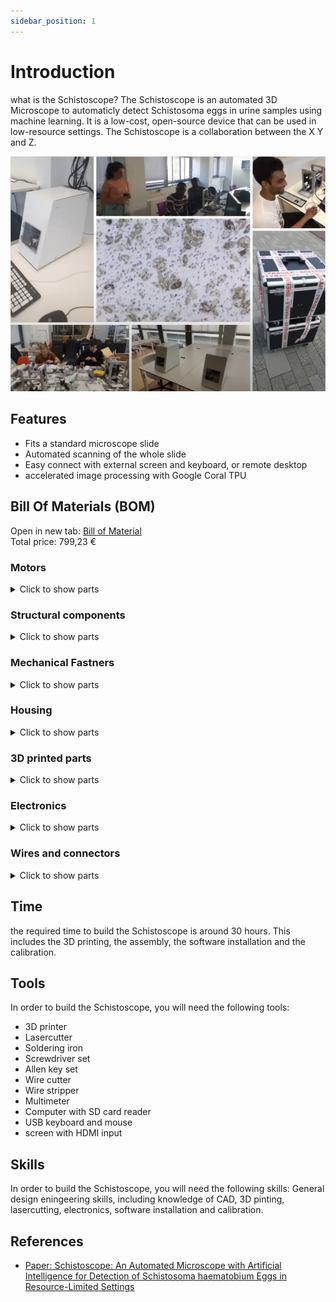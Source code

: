 ```yaml
---
sidebar_position: 1
---
```


# Introduction

what is the Schistoscope?
The Schistoscope is an automated 3D Microscope to automaticly detect Schistosoma eggs in urine samples using machine learning. It is a low-cost, open-source device that can be used in low-resource settings. The Schistoscope is a collaboration between the X Y and Z. 

![Schistoscope](/img/overview.png)
## Features
- Fits a standard microscope slide
- Automated scanning of the whole slide
- Easy connect with external screen and keyboard, or remote desktop
- accelerated image processing with Google Coral TPU


## Bill Of Materials (BOM)
Open in new tab: [Bill of Material](https://github.com/regerohan/Schistoscope/blob/master/BOM/BOM.MD)  
Total price: 799,23 €

### Motors
<details>
  <summary>Click to show parts</summary>
  <div>
| Item # | Name | Specs. | Qty. | Price per piece (€) | Shipping (€) | Total   per Schistoscope (€) | Link |  |  |
|---|---|---|---|---|---|---|---|---|---|
| 1 | Stepper motor | NEMA 11, 1 mm pitch, 50 mm | 2 |  €                     24,59  |  €         24,20  |  €                                   73,38  | https://nl.aliexpress.com/item/1005005533260185.html?spm=a2g0o.productlist.main.21.d7193af5nTc0bL&algo_pvid=0311f4ec-5321-4d68-99e3-2e47c6b58b74&algo_exp_id=0311f4ec-5321-4d68-99e3-2e47c6b58b74-10&pdp_npi=4%40dis%21EUR%2136.33%2135.24%21%21%2138.24%21%21%40211b88ef16938677846513431e329a%2112000033439717476%21sea%21NL%210%21A&curPageLogUid=17Ds95Ps0tr9 |  |  |
| 2 | Stepper motor | NEMA 11, 1 mm pitch, 100 mm | 1 |  €                     25,10  |  €           5,61  |  €                                   30,71  | https://nl.aliexpress.com/item/1005005533260185.html?spm=a2g0o.productlist.main.21.d7193af5nTc0bL&algo_pvid=0311f4ec-5321-4d68-99e3-2e47c6b58b74&algo_exp_id=0311f4ec-5321-4d68-99e3-2e47c6b58b74-10&pdp_npi=4%40dis%21EUR%2136.33%2135.24%21%21%2138.24%21%21%40211b88ef16938677846513431e329a%2112000033439717476%21sea%21NL%210%21A&curPageLogUid=17Ds95Ps0tr9 |  |  |
| 3 | Stepper motor driver | DRV8825 + heatsink | 3 |  €                       1,05  |  €           1,55  |  €                                     4,70  | https://nl.aliexpress.com/item/1005001621676770.html?spm=a2g0o.productlist.main.45.7d113e71c5rpfz&algo_pvid=0ba04a30-e339-455d-b8e5-7db9d5e80bba&algo_exp_id=0ba04a30-e339-455d-b8e5-7db9d5e80bba-22&pdp_npi=4%40dis%21EUR%210.91%210.73%21%21%210.96%21%21%40211b88ee16938682042218596e4ee1%2112000020026811115%21sea%21NL%210%21A&curPageLogUid=FATsjuqZyCN2 |  |  |
    <br/>
  </div>
</details>



### Structural components
<details>
  <summary>Click to show parts</summary>
  <div>
| Item # | Name | Specs. | Qty. | Price per piece (€) | Shipping (€) | Total   per Schistoscope (€) | Link |
|---|---|---|---|---|---|---|---|
| 5 | Aluminum profile | 20x20x350 mm | 2 |  €                       6,11  |  €           1,74  |  €                                   13,96  | https://nl.aliexpress.com/item/1005002537611699.html?spm=a2g0o.productlist.main.3.4a031ab0olaA8Y&algo_pvid=1cb8bec3-2328-4782-988c-cffaef372e91&algo_exp_id=1cb8bec3-2328-4782-988c-cffaef372e91-1&pdp_npi=4%40dis%21EUR%217.49%215.98%21%21%217.88%21%21%40211b88f016938699631611766e6877%2112000021048744254%21sea%21NL%210%21A&curPageLogUid=FJZzS7E2CY5k |
| 6 | Aluminum profile | 40x20x300 mm | 1 |  €                     11,87  |  €                -    |  €                                   11,87  | https://nl.aliexpress.com/item/1005002453496457.html?spm=a2g0o.productlist.main.51.1df46917MQxx1B&algo_pvid=2cc73904-420a-4249-9133-c5c1c338129d&algo_exp_id=2cc73904-420a-4249-9133-c5c1c338129d-25&pdp_npi=4%40dis%21EUR%2119.64%2119.64%21%21%2120.67%21%21%4021038eda16938702597077618e5c7a%2112000020710616520%21sea%21NL%210%21A&curPageLogUid=VMwzInqvGpVO |
| 7 | Aluminum profile | 20x20x300 mm | 3 |  €                       7,28  |  €           1,74  |  €                                   23,58  | https://nl.aliexpress.com/item/1005002537611699.html?spm=a2g0o.productlist.main.3.4a031ab0olaA8Y&algo_pvid=1cb8bec3-2328-4782-988c-cffaef372e91&algo_exp_id=1cb8bec3-2328-4782-988c-cffaef372e91-1&pdp_npi=4%40dis%21EUR%217.49%215.98%21%21%217.88%21%21%40211b88f016938699631611766e6877%2112000021048744254%21sea%21NL%210%21A&curPageLogUid=FJZzS7E2CY5k |
| 8 | Aluminum profile | 20x20x215 mm | 2 |  €                       8,46  |  €           1,74  |  €                                   18,66  | https://nl.aliexpress.com/item/1005002537611699.html?spm=a2g0o.productlist.main.3.4a031ab0olaA8Y&algo_pvid=1cb8bec3-2328-4782-988c-cffaef372e91&algo_exp_id=1cb8bec3-2328-4782-988c-cffaef372e91-1&pdp_npi=4%40dis%21EUR%217.49%215.98%21%21%217.88%21%21%40211b88f016938699631611766e6877%2112000021048744254%21sea%21NL%210%21A&curPageLogUid=FJZzS7E2CY5k |
| 9 | Aluminum profile | 20x20x200 mm | 2 |  €                       7,63  |  €           1,74  |  €                                   17,00  | https://nl.aliexpress.com/item/1005002537611699.html?spm=a2g0o.productlist.main.3.4a031ab0olaA8Y&algo_pvid=1cb8bec3-2328-4782-988c-cffaef372e91&algo_exp_id=1cb8bec3-2328-4782-988c-cffaef372e91-1&pdp_npi=4%40dis%21EUR%217.49%215.98%21%21%217.88%21%21%40211b88f016938699631611766e6877%2112000021048744254%21sea%21NL%210%21A&curPageLogUid=FJZzS7E2CY5k |
| 10 | Aluminum profile | 20x20x175 mm | 2 |  €                       7,63  |  €           1,74  |  €                                   17,00  | https://nl.aliexpress.com/item/1005002537611699.html?spm=a2g0o.productlist.main.3.4a031ab0olaA8Y&algo_pvid=1cb8bec3-2328-4782-988c-cffaef372e91&algo_exp_id=1cb8bec3-2328-4782-988c-cffaef372e91-1&pdp_npi=4%40dis%21EUR%217.49%215.98%21%21%217.88%21%21%40211b88f016938699631611766e6877%2112000021048744254%21sea%21NL%210%21A&curPageLogUid=FJZzS7E2CY5k |
| 11 | Corner brackets |   | 16 |  €                       6,46  |  €                -    |  €                                     6,46  | https://nl.aliexpress.com/item/4000063076132.html?spm=a2g0o.productlist.main.25.7da814435etbcl&algo_pvid=19aa6fcc-ced3-47ff-abb9-b12fac77b6bf&algo_exp_id=19aa6fcc-ced3-47ff-abb9-b12fac77b6bf-12&pdp_npi=4%40dis%21EUR%2112.20%216.46%21%21%2112.80%21%21%40211b615316947241743964861eaa47%2110000000161993707%21sea%21NL%210%21AS&curPageLogUid=rLXXE8yB8w6T |
| 12 | Rubber feet | M4 | 4 |  €                       3,68  |  €           4,96  |  €                                     8,64  | https://nl.aliexpress.com/item/1005003681572582.html?spm=a2g0o.productlist.main.25.5ca63b58zzCfgb&algo_pvid=e28b779e-7411-432f-84bb-55b8b368539a&algo_exp_id=e28b779e-7411-432f-84bb-55b8b368539a-12&pdp_npi=4%40dis%21EUR%214.71%214.61%21%21%214.94%21%21%40211b615316947243129446972eaa47%2112000026782305036%21sea%21NL%210%21AS&curPageLogUid=B0LszgvKN7rm |
| 13 | Spring | M5*15 mm | 4 |  €                       0,43  |  €           1,37  |  €                                     3,07  | https://nl.aliexpress.com/item/1005005974742507.html?spm=a2g0o.productlist.main.45.7bac5dd5iFG5OJ&algo_pvid=2046b9d0-bc3c-4736-8237-c5244236c177&algo_exp_id=2046b9d0-bc3c-4736-8237-c5244236c177-22&pdp_npi=4%40dis%21EUR%212.12%211.7%21%21%2116.27%21%21%40211b617a16939507018131128e6a33%2112000035130817674%21sea%21NL%210%21A&curPageLogUid=S3SDvNti9Aof |
| 14 | Hinge |  | 2 |  €                       0,23  |  €                -    |  €                                     0,46  | https://nl.aliexpress.com/item/32953581270.html?spm=a2g0o.productlist.main.5.6b3668aaplRnSN&algo_pvid=2c0c1b08-6c85-4129-bd1b-7743bc25a72d&algo_exp_id=2c0c1b08-6c85-4129-bd1b-7743bc25a72d-2&pdp_npi=4%40dis%21EUR%212.94%210.46%21%21%213.10%21%21%40211b617a16939508408492869e6a33%2166382201404%21sea%21NL%210%21A&curPageLogUid=eFfJ6r2JXGj9 |
| 15 | Lock plate |  | 1 |  €                       0,46  |  €                -    |  €                                     0,46  | https://nl.aliexpress.com/item/32933924674.html?spm=a2g0o.productlist.main.3.412c3931eQBrTb&algo_pvid=9e3379fe-aa2c-4b70-85b0-87a244084bad&algo_exp_id=9e3379fe-aa2c-4b70-85b0-87a244084bad-1&pdp_npi=4%40dis%21EUR%210.70%210.46%21%21%210.74%21%21%40211b617a16939509787254501e6a33%2166224476012%21sea%21NL%210%21A&curPageLogUid=FMX9X8mry7T9 |
    <br/>
  </div>
</details>

### Mechanical Fastners
<details>
  <summary>Click to show parts</summary>
  <div>
| Item # | Name | Specs. | Qty. | Price per piece (€) | Shipping (€) | Total   per Schistoscope (€) | Link |  |  |
|---|---|---|---|---|---|---|---|---|---|
| 16 | Bolt | M2*6 mm | 8 |  €                       1,84  |  €                -    |  €                                     1,84  |   |   |   | https://nl.aliexpress.com/item/1005004833515587.html?spm=a2g0o.productlist.main.7.107a4abed7Lp4O&algo_pvid=4e5c6b8d-3b2b-4882-8919-a36d85c2f3a4&algo_exp_id=4e5c6b8d-3b2b-4882-8919-a36d85c2f3a4-3&pdp_npi=4%40dis%21EUR%2113.46%211.84%21%21%2114.12%21%21%40211b88f116947270870846250efcfc%2112000030659841609%21sea%21NL%210%21AS&curPageLogUid=aU9x01JDrid9 |  |  |
| 17 | Bolt | M2*8 mm | 12 |  |  |  |   |   |   |  |  |  |
| 18 | Bolt  | M2*10 mm | 8 |  |  |  |   |   |   |  |  |  |
| 19 | Bolt | M2*16 mm | 2 |  |  |  |   |   |   |  |  |  |
| 20 | Bolt | M3*6 mm | 2 |  €                       5,75  |  €                -    |  €                                     5,75  |  |  |  | https://nl.aliexpress.com/item/1005004833515587.html?spm=a2g0o.productlist.main.7.107a4abed7Lp4O&algo_pvid=4e5c6b8d-3b2b-4882-8919-a36d85c2f3a4&algo_exp_id=4e5c6b8d-3b2b-4882-8919-a36d85c2f3a4-3&pdp_npi=4%40dis%21EUR%2113.46%211.84%21%21%2114.12%21%21%40211b88f116947270870846250efcfc%2112000030659841609%21sea%21NL%210%21AS&curPageLogUid=aU9x01JDrid9 |  |  |
| 21 | Bolt | M3*8 mm | 19 |  |  |  |  |  |  |  |  |  |
| 22 | Bolt | M3*12 mm | 10 |  |  |  |  |  |  |  |  |  |
| 23 | Bolt | M3*16 mm \| countersunk | 12 |  |  |  |  |  |  |  |  |  |
| 24 | Bolt | M3*20 mm | 4 |  |  |  |  |  |  |  |  |  |
| 25 | Bolt | M4*8 mm | 98 |  €                       6,29  |  €                -    |  €                                     6,29  |  |  |  | https://nl.aliexpress.com/item/32879751148.html?spm=a2g0o.productlist.main.83.b89572a1z7If2W&algo_pvid=83133542-d8ce-405e-b2ad-da25d44a70e7&algo_exp_id=83133542-d8ce-405e-b2ad-da25d44a70e7-41&pdp_npi=4%40dis%21EUR%216.93%216.86%21%21%217.27%21%21%4021038eda16947280350625746e14c3%2165522335530%21sea%21NL%210%21AS&curPageLogUid=AfVsvWcOz8tB |  |  |
| 26 | Bolt | M4*12 mm | 4 |  €                       6,48  |  €                -    |  €                                     6,48  |  |  |  | https://nl.aliexpress.com/item/1005004129378778.html?spm=a2g0o.productlist.main.67.565d590atXPBRa&algo_pvid=966ad033-4291-4696-85c4-f2033d81a041&algo_exp_id=966ad033-4291-4696-85c4-f2033d81a041-33&pdp_npi=4%40dis%21EUR%2112.58%213.99%21%21%2113.19%21%21%4021038eda16947278400843976e14c3%2112000028131816313%21sea%21NL%210%21AS&curPageLogUid=WjhHm1uIKRo7 |  |  |
| 27 | Bolt  | M4*24 mm | 2 |  |  |  |  |  |  |  |  |  |
| 28 | Bolt | M4*60 mm | 3 |  €                       8,81  |  €                -    |  €                                     8,81  |  |  |  | https://nl.aliexpress.com/item/1005006034026066.html?spm=a2g0o.productlist.main.21.50886603JV22ri&algo_pvid=5ac0b68b-b2eb-4c67-9b40-9e0facd0099b&algo_exp_id=5ac0b68b-b2eb-4c67-9b40-9e0facd0099b-10&pdp_npi=4%40dis%21EUR%218.59%218.59%21%21%2165.51%21%21%4021038eda16947276262111658e14c3%2112000035416757399%21sea%21NL%210%21AS&curPageLogUid=zP4y8BI3SNzx |  |  |
| 29 | Nut | M2 | 18 |  €                       2,33  |  €                -    |  €                                     2,33  |  |  |  | https://nl.aliexpress.com/item/32801603379.html?spm=a2g0o.productlist.main.7.318c5b32FxGWyW&algo_pvid=49a7c5f5-db01-4161-a6e3-d5bc8f2d427f&algo_exp_id=49a7c5f5-db01-4161-a6e3-d5bc8f2d427f-3&pdp_npi=4%40dis%21EUR%212.58%212.33%21%21%212.71%21%21%4021038eda16947273657776461e14c3%2112000015896626648%21sea%21NL%210%21AS&curPageLogUid=b00TKkob6eAL |  |  |
| 30 | Nut | M3  | 11 |  €                       1,16  |  €                -    |  €                                     1,16  |  |  |  | https://nl.aliexpress.com/item/32801603379.html?spm=a2g0o.productlist.main.7.318c5b32FxGWyW&algo_pvid=49a7c5f5-db01-4161-a6e3-d5bc8f2d427f&algo_exp_id=49a7c5f5-db01-4161-a6e3-d5bc8f2d427f-3&pdp_npi=4%40dis%21EUR%212.58%212.33%21%21%212.71%21%21%4021038eda16947273657776461e14c3%2112000015896626648%21sea%21NL%210%21AS&curPageLogUid=b00TKkob6eAL |  |  |
| 31 | Nut | M4 | 13 |  €                       2,33  |  €                -    |  €                                     2,33  |  |  |  | https://nl.aliexpress.com/item/32801603379.html?spm=a2g0o.productlist.main.7.318c5b32FxGWyW&algo_pvid=49a7c5f5-db01-4161-a6e3-d5bc8f2d427f&algo_exp_id=49a7c5f5-db01-4161-a6e3-d5bc8f2d427f-3&pdp_npi=4%40dis%21EUR%212.58%212.33%21%21%212.71%21%21%4021038eda16947273657776461e14c3%2112000015896626648%21sea%21NL%210%21AS&curPageLogUid=b00TKkob6eAL |  |  |
| 32 | Ring | M3 | 9 |  €                       0,47  |  €                -    |  €                                     4,23  |  |  |  | https://nl.aliexpress.com/item/1005003352791998.html?spm=a2g0o.productlist.main.11.720b1476JZjMVn&algo_pvid=a07a7e7d-cea3-4dfc-982f-57bffc4d86cd&algo_exp_id=a07a7e7d-cea3-4dfc-982f-57bffc4d86cd-5&pdp_npi=4%40dis%21EUR%211.89%210.47%21%21%211.98%21%21%4021038eda16947274846798291e14c3%2112000025362131584%21sea%21NL%210%21AS&curPageLogUid=0l3BEowbRJAW |  |  |
| 33 | Sliding nut  | M3 | 2 |  €                       0,48  |  €                -    |  €                                     0,96  |  |  |  | https://nl.aliexpress.com/item/32814359094.html?spm=a2g0o.productlist.main.1.71a75b4bs55PPO&algo_pvid=3670bd18-bf23-4e76-b2d3-dc5f92dc157a&algo_exp_id=3670bd18-bf23-4e76-b2d3-dc5f92dc157a-0&pdp_npi=4%40dis%21EUR%213.18%210.47%21%21%213.34%21%21%4021038eda16947275404078740e14c3%2166498695474%21sea%21NL%210%21AS&curPageLogUid=C1P3e9JiY4ac |  |  |
| 34 | Sliding nut | M4 | 102 |  €                       1,91  |  €                -    |  €                                     1,91  |  |  |  | https://nl.aliexpress.com/item/32814359094.html?spm=a2g0o.productlist.main.1.71a75b4bs55PPO&algo_pvid=3670bd18-bf23-4e76-b2d3-dc5f92dc157a&algo_exp_id=3670bd18-bf23-4e76-b2d3-dc5f92dc157a-0&pdp_npi=4%40dis%21EUR%213.18%210.47%21%21%213.34%21%21%4021038eda16947275404078740e14c3%2166498695474%21sea%21NL%210%21AS&curPageLogUid=C1P3e9JiY4ac |  |  |
| 35 | Spacers | M2*5 mm | 2 |  €                       0,23  |  €                -    |  €                                     0,46  |  |  |  | https://nl.aliexpress.com/item/32862529967.html?spm=a2g0o.productlist.main.1.8cea41a0LRbWb3&algo_pvid=894c3a99-79f5-4bdf-a29a-43573f16a81b&algo_exp_id=894c3a99-79f5-4bdf-a29a-43573f16a81b-0&pdp_npi=4%40dis%21EUR%214.19%210.46%21%21%214.42%21%21%40211b617a16939510482205215e6a33%2110000000197494051%21sea%21NL%210%21A&curPageLogUid=GCXrXbsGFC2N |  |  |
| 36 | Spacers | M2*10 mm | 4 |  |  |  |  |  |  |  |  |  |
| 37 | Spacers | M2*15 mm | 4 |  |  |  |  |  |  |  |  |  |
| 38 | Melt insert | M2 | 12 |  €                       1,12  |  €           1,81  |  €                                     2,93  |  |  |  | https://nl.aliexpress.com/item/1005003452619683.html?spm=a2g0o.order_list.order_list_main.4.53e379d2cTGRcJ&gatewayAdapt=glo2nld |  |  |
| 39 | Melt insert | M3 | 14 |  €                       1,12  |  €           1,81  |  €                                     2,93  |  |  |  | https://nl.aliexpress.com/item/1005003452619683.html?spm=a2g0o.order_list.order_list_main.4.53e379d2cTGRcJ&gatewayAdapt=glo2nld |  |  |
|  |   |  |   |  |   |  |  |  |  |  |  |  |
| Optics |   |   |   |   |   |   |   |   |   |   |  |  |
| 40 | Condenser lenses |  | 2 |  €                     23,17  |  €         10,98  |  €                                   57,32  |  |  |  | https://www.thorlabs.com/thorproduct.cfm?partnumber=ACL2520U-DG15 |  |  |
| 41 | Thorlabs C mount |  | 1 |  €                     31,91  |  €         10,98  |  €                                   42,89  |  |  |  | https://www.thorlabs.com/thorproduct.cfm?partnumber=CML50 |  |  |
| 42 | 50 mm spacer |  | 1 |  €                     21,25  |  €           8,89  |  €                                   30,14  |  |  |  | https://nl.aliexpress.com/item/32817786051.html?spm=a2g0o.order_list.order_list_main.424.3cbe79d2ZJ7jjH&gatewayAdapt=glo2nld |  |  |
| 43 | Objective | 4X | 1 |  €                     12,61  |  €           0,79  |  €                                   13,40  |  |  |  | https://nl.aliexpress.com/item/1005005745368395.html?spm=a2g0o.productlist.main.7.37df7d05hUo2kP&algo_pvid=9ba746bd-af66-4623-a81c-2cea46c86979&algo_exp_id=9ba746bd-af66-4623-a81c-2cea46c86979-3&pdp_npi=4%40dis%21EUR%2119.69%2112.61%21%21%2120.73%21%21%40211b88ee16938683627901977e4ee1%2112000034194058893%21sea%21NL%210%21A&curPageLogUid=8n2etXci26ZF |  |  |

    <br/>
  </div>
</details>

### Housing
<details>
  <summary>Click to show parts</summary>
  <div>
| Item # | Name | Specs. | Qty. | Price per piece (€) | Shipping (€) | Total   per Schistoscope (€) | Link |  |  |
|---|---|---|---|---|---|---|---|---|---|
| 44 | Backplate |  | 1 |  |   |  €                                            -    |  |  |  |  |  |  |
| 45 | Bottomplate |  | 1 |  |   |  €                                            -    |  |  |  |  |  |  |
| 46 | Light tower plate |  | 1 |  |   |  €                                            -    |  |  |  |  |  |  |
| 47 | Top plate |  | 1 |  |   |  €                                            -    |  |  |  |  |  |  |
| 48 | Front and side plate |  | 1 |  |   |  €                                            -    |  |  |  |  |  |  |
| 49 | Electronics plate |  | 1 |  |   |  €                                            -    |  |  |  |  |  |  |
| 50 | Window |  | 1 |  |   |  €                                            -    |  |  |  |  |  |  |
    <br/>
  </div>
</details>

### 3D printed parts
<details>
  <summary>Click to show parts</summary>
  <div>
| Item # | Name | Print time. | Weigth. | Price per kilo (€) | Shipping (€) | Total   per Schistoscope (€) | Link |  |  |
|---|---|---|---|---|---|---|---|---|---|
| 51 | Clamp | 3 h, 06 min | 0,033 |  €                     25,61  |  €                -    |  €                                     0,85  |  |  |  |  |  |  |
| 52 | Clamp mount | 0 h, 56 min | 0,010 |  |  €                -    |  €                                     0,26  |  |  |  |  |  |  |
| 53 | Light tower \| Bottom | 0 h, 55 min | 0,008 |  |  €                -    |  €                                     0,20  |  |  |  |  |  |  |
| 54 | Light tower \| Spacer 1 | 0 h, 57 min | 0,009 |  |  €                -    |  €                                     0,23  |  |  |  |  |  |  |
| 55 | Light tower \| Spacer 2 | 1 h, 17 min | 0,012 |  |  €                -    |  €                                     0,31  |  |  |  |  |  |  |
| 56 | Light tower \| Top | 0 h, 26 min | 0,004 |  |  €                -    |  €                                     0,10  |  |  |  |  |  |  |
| 57 | Sample stage | 2h, 19 min | 0,025 |  |  €                -    |  €                                     0,64  |  |  |  |  |  |  |
| 58 | Sample stage holder | 5h, 57 min | 0,066 |  |  €                -    |  €                                     1,69  |  |  |  |  |  |  |
| 59 | XY-motor mount | 1h, 32 min | 0,017 |  |  €                -    |  €                                     0,44  |  |  |  |  |  |  |
| 60 | Z-motor mount | 2h, 16 min | 0,024 |  |  €                -    |  €                                     0,61  |  |  |  |  |  |  |
| 61 | X-endstop mount \| left | 0h, 20 min | 0,003 |  |  €                -    |  €                                     0,08  |  |  |  |  |  |  |
| 62 | X-endstop mount \| right | 0h, 20 min | 0,003 |  |  €                -    |  €                                     0,08  |  |  |  |  |  |  |
| 63 | Y-endstop mount \| front | 1h, 30 min | 0,014 |  |  €                -    |  €                                     0,36  |  |  |  |  |  |  |
| 64 | Y-endstop mount \| back | 1h, 23 min | 0,013 |  |  €                -    |  €                                     0,33  |  |  |  |  |  |  |
| 65 | Z-endstop mount \| top | 0h, 54 min | 0,008 |  |  €                -    |  €                                     0,20  |  |  |  |  |  |  |
| 66 | Z-endstop mount \| bottom | 0h, 54 min | 0,008 |  |  €                -    |  €                                     0,20  |  |  |  |  |  |  |
    <br/>
  </div>
</details>

### Electronics
<details>
  <summary>Click to show parts</summary>
  <div>
| Item # | Name | Specs. | Qty. | Price per piece (€) | Shipping (€) | Total   per Schistoscope (€) | Link |  |  |
|---|---|---|---|---|---|---|---|---|---|
| 67 | LED | 1 W \| Neutral white | 1 |  €                       0,48  |  €                -    |  €                                     0,48  |  |  |  | https://nl.aliexpress.com/item/32843112997.html?spm=a2g0o.productlist.main.3.5bae30f4uv6qmm&algo_pvid=4606b815-0664-4889-9872-287727966721&algo_exp_id=4606b815-0664-4889-9872-287727966721-1&pdp_npi=4%40dis%21EUR%211.11%210.48%21%21%211.17%21%21%40211b88ee16938684230222506e4ee1%2112000020788789290%21sea%21NL%210%21A&curPageLogUid=0nt5CjDd9UbP |  |  |
| 68 | LED heat sink |  | 1 |  €                       1,11  |  €           1,21  |  €                                     2,32  |  |  |  | https://nl.aliexpress.com/item/32946892914.html?spm=a2g0o.productlist.main.17.3b29dedd9LJrVg&algo_pvid=90072425-e634-436b-980e-15a2cabb4977&algo_exp_id=90072425-e634-436b-980e-15a2cabb4977-8&pdp_npi=4%40dis%21EUR%211.65%211.11%21%21%211.74%21%21%40211b88ee16938685274753614e4ee1%2166231330395%21sea%21NL%210%21A&curPageLogUid=omekcjr4qOcD |  |  |
| 69 | Raspberry Pi HQ camera |  | 1 |  €                     73,76  |  €                -    |  €                                   73,76  |  |  |  | https://nl.farnell.com/webapp/wcs/stores/servlet/AjaxOrderItemDisplayView?catalogId=15001&storeId=10168&langId=31&krypto=1AaN3Fc%2FAhIDjZK0aHhAXfAbzBE3qYfibJ1o9HOy%2BMn4tqEfTGiNbnEG4gbrvMUznPGuxycQuTqdZSr9gFm9YvDxznP4D7WW7tD2Aslp%2BV87YiYQaJn9uaQhQMJK4MryaxIpwX1Mxk6epYt0gGzPgMclI24hfyT90Cb%2FRy7Kh%2FiqdY0mKM2HtqNxbVpXr6PB&ddkey=https%3AOrderCalculate |  |  |
| 70 | Raspberry Pi Pico |  | 1 |  €                       1,23  |  €           1,23  |  €                                     2,46  |  |  |  | https://nl.aliexpress.com/item/1005005793264636.html?pdp_npi=2%40dis%21EUR%21%E2%82%AC2%2C46%21%E2%82%AC1%2C23%21%21%21%21%21%40211b5e2b16938688945022418e9ea7%2112000034373780385%21btf&_t=pvid%3A7ec7a95a-5d26-46b4-8dae-ac2173346fff&spm=a2g0o.ppclist.product.mainProduct&gatewayAdapt=glo2nld |  |  |
| 71 | Male header pins | 1x20 | 2 |  €                       0,23  |  €                -    |  €                                     0,46  |  |  |  | https://nl.aliexpress.com/item/1005003541838313.html?spm=a2g0o.productlist.main.5.38657920UHiFfj&algo_pvid=b91a0dc9-cde7-4e87-be01-32611e120474&algo_exp_id=b91a0dc9-cde7-4e87-be01-32611e120474-2&pdp_npi=4%40dis%21EUR%211.19%210.47%21%21%211.25%21%21%40211b5e1f16938689381143392ef835%2112000026227195343%21sea%21NL%210%21A&curPageLogUid=Wy3E9NlF7Oyk |  |  |
| 72 | Female header pins | 1x20 | 2 |  €                       0,71  |  €           0,64  |  €                                     2,06  |  |  |  | https://nl.aliexpress.com/item/4001198421663.html?spm=a2g0o.productlist.main.13.5d9c11f8RKH5Dq&algo_pvid=0a1ae0be-8849-4267-be57-d02ba814f51b&algo_exp_id=0a1ae0be-8849-4267-be57-d02ba814f51b-6&pdp_npi=4%40dis%21EUR%211.43%211.22%21%21%211.51%21%21%40211b5e1f16938690094344191ef835%2110000015275671653%21sea%21NL%210%21A&curPageLogUid=zlZkDgDlPU4f |  |  |
| 73 | Female header pins | 1x8 | 6 |  €                       0,85  |  €           0,64  |  €                                     5,74  |  |  |  | https://nl.aliexpress.com/item/4001198421663.html?spm=a2g0o.productlist.main.13.5d9c11f8RKH5Dq&algo_pvid=0a1ae0be-8849-4267-be57-d02ba814f51b&algo_exp_id=0a1ae0be-8849-4267-be57-d02ba814f51b-6&pdp_npi=4%40dis%21EUR%211.43%211.22%21%21%211.51%21%21%40211b5e1f16938690094344191ef835%2110000015275671653%21sea%21NL%210%21A&curPageLogUid=zlZkDgDlPU4f |  |  |
| 74 | Custom PCB |  | 1 |  |   |  €                                            -    |  |  |  |  |  |  |
| 75 | Capacitor | 100 uF | 3 |  €                       1,28  |  €           1,12  |  €                                     4,96  |  |  |  | https://nl.aliexpress.com/item/33049456328.html?spm=a2g0o.productlist.main.11.424c7bc0WmZY7r&algo_pvid=50022565-d7b9-4c7f-b951-e04761278538&algo_exp_id=50022565-d7b9-4c7f-b951-e04761278538-5&pdp_npi=4%40dis%21EUR%210.63%210.54%21%21%214.85%21%21%40211b5e1f16938691137125431ef835%2167436126751%21sea%21NL%210%21A&curPageLogUid=6ku2GSQKeznm |  |  |
| 76 | MOSFET module | 15A, 400W | 1 |  €                       0,43  |  €           0,91  |  €                                     1,34  |  |  |  | https://nl.aliexpress.com/item/32803005422.html?spm=a2g0o.productlist.main.1.3e397860t4cqJR&algo_pvid=0d3bf6ce-72ba-4bb5-8b94-153125c620c6&algo_exp_id=0d3bf6ce-72ba-4bb5-8b94-153125c620c6-0&pdp_npi=4%40dis%21EUR%210.48%210.43%21%21%210.51%21%21%40211b5e1f16938692423487198ef835%2164323132051%21sea%21NL%210%21A&curPageLogUid=NExKTzmhwzbe |  |  |
| 77 | Power supply | RPD-60A | 1 |  €                     22,63  |  €                -    |  €                                   22,63  |  |  |  | https://nl.farnell.com/mean-well/rpd-60a/power-supply-medical-ac-dc-2-o/dp/2815574?gclid=EAIaIQobChMI6YjvqYuSgQMVSq53Ch0gQQQ6EAAYAiAAEgJECPD_BwE&mckv=s_dc\|pcrid\|530720719616\|kword\|rpd%2060a\|match\|p\|plid\|\|slid\|\|product\|\|pgrid\|126927693809\|ptaid\|kwd-382918195196\|&CMP=KNC-GNL-GEN-SKU-MDC-PS_Software_TT_OE_LED-Test-985 |  |  |
| 78 | Raspberry Pi 3/4 |  | 1 |  €                     32,18  |  €                -    |  €                                   32,18  |  |  |  | https://nl.farnell.com/raspberry-pi/raspberrypi-modb-1gb/raspberry-pi-3-model-b/dp/2525225?src=raspberrypi |  |  |
| 79 | SD card | Silicon Power NAND | 1 |  €                       5,49  |  €                -    |  €                                     5,49  |  |  |  | https://www.amazon.nl/Silicon-Power-FBE-SU032GBSTHBU1V1GEU-geheugenkaart-32/dp/B07RMXNLF4/ref=sr_1_5?crid=3PLZIA4J3DZNX&keywords=silicon%2Bpower%2B3d%2Bnand&qid=1694724865&sprefix=silicon%2Bpower%2B%2Caps%2C126&sr=8-5&th=1 |  |  |
| 80 | Ventilator kit | for Raspberry Pi 3/4 | 1 |  €                       4,54  |  €           5,66  |  €                                   10,20  |  |  |  | https://nl.aliexpress.com/item/1005005584107979.html?spm=a2g0o.productlist.main.43.4bb729e2hnT2rD&algo_pvid=4ef9b156-4916-4a35-bfe7-5277a10c1f49&algo_exp_id=4ef9b156-4916-4a35-bfe7-5277a10c1f49-21&pdp_npi=4%40dis%21EUR%214.17%213.75%21%21%2131.93%21%21%40211b88f016938695408355702e6877%2112000033644457997%21sea%21NL%210%21A&curPageLogUid=OmJkXpY4bIcm |  |  |
| 81 | TPU | Google Coral | 2 |  €                     56,60  |  €                -    |  €                                113,20  |  |  |  | https://nl.farnell.com/pi3g/g950-01456-01/usb-accelerator-raspberry-pi/dp/3583033?st=coral |  |  |
| 82 | Rocker switch | 33x25 mm | 1 |  €                       1,12  |  €           0,58  |  €                                     1,70  |  |  |  | https://nl.aliexpress.com/item/1005001694446039.html?spm=a2g0o.productlist.main.43.667641abRmolE5&algo_pvid=b540751c-e72a-4ac2-97e6-2e523baead3a&algo_exp_id=b540751c-e72a-4ac2-97e6-2e523baead3a-21&pdp_npi=4%40dis%21EUR%211.73%211.12%21%21%211.82%21%21%40211b88f016938696934687339e6877%2112000018105924879%21sea%21NL%210%21A&curPageLogUid=d1r71NCegAr7 |  |  |
| 83 | Power socket | 3 pin | 1 |  €                       0,69  |  €           2,69  |  €                                     3,38  |  |  |  | https://nl.aliexpress.com/item/4000380736505.html?spm=a2g0o.order_list.order_list_main.436.3ba579d2aSoXNa&gatewayAdapt=glo2nld |  |  |
| 84 | End switch |  | 6 |  €                       2,21  |  €                -    |  €                                     2,21  |  |  |  | https://nl.aliexpress.com/item/32939882024.html?spm=a2g0o.order_list.order_list_main.57.3cbe79d2jAamDa&gatewayAdapt=glo2nld |  |  |

    <br/>
  </div>
</details>

### Wires and connectors
<details>
  <summary>Click to show parts</summary>
  <div>
| Item # | Name | Specs. | Qty. | Price per piece (€) | Shipping (€) | Total   per Schistoscope (€) | Link |  |  |
|---|---|---|---|---|---|---|---|---|---|
| 85 | Wire | 22 AWG \| 550 mm | 2 |  €                       0,47  |  €                -    |  €                                     0,94  |  |  |  | https://nl.aliexpress.com/item/1005004750475982.html?spm=a2g0o.productlist.main.15.33c626d9QHVmUn&algo_pvid=e456ecd9-aba0-493f-9c6c-09f29dba53b9&algo_exp_id=e456ecd9-aba0-493f-9c6c-09f29dba53b9-7&pdp_npi=4%40dis%21EUR%214.10%210.47%21%21%214.32%21%21%40211b88ee16938711022977528e4ee0%2112000030335587229%21sea%21NL%210%21A&curPageLogUid=rVN2Luqel4s8 |  |  |
| 86 | Wire | 22 AWG \| 400 mm | 1 |  |  |  |  |  |  |  |  |  |
| 87 | Wire | 22 AWG \| 300 mm | 4 |  |  |  |  |  |  |  |  |  |
| 88 | Wire | 22 AWG \| 250 mm | 1 |  |  |  |  |  |  |  |  |  |
| 89 | Wire | 22 AWG \| 200 mm | 4 |  |  |  |  |  |  |  |  |  |
| 90 | Wire | 22 AWG \| 120 mm | 2 |  |  |  |  |  |  |  |  |  |
| 91 | Wire | 22 AWG \| 100 mm | 1 |  |  |  |  |  |  |  |  |  |
| 92 | Wire | 10 AWG \| 500 mm | 2 |  €                       3,28  |  €                -    |  €                                     6,56  |  |  |  | https://nl.aliexpress.com/item/1005004750475982.html?spm=a2g0o.productlist.main.15.33c626d9QHVmUn&algo_pvid=e456ecd9-aba0-493f-9c6c-09f29dba53b9&algo_exp_id=e456ecd9-aba0-493f-9c6c-09f29dba53b9-7&pdp_npi=4%40dis%21EUR%214.10%210.47%21%21%214.32%21%21%40211b88ee16938711022977528e4ee0%2112000030335587229%21sea%21NL%210%21A&curPageLogUid=rVN2Luqel4s8 |  |  |
| 93 | Wire | 10 AWG \| 350 mm | 1 |  |  |  |  |  |  |  |  |  |
| 94 | Wire | 10 AWG \| 150 mm | 2 |  |  |  |  |  |  |  |  |  |
| 95 | JST connector | XH \| female  | 20 |  €                       0,91  |  €           0,45  |  €                                     1,36  |  |  |  | https://nl.aliexpress.com/item/1005004300032921.html?spm=a2g0o.productlist.main.7.2de4185fYU0pdt&algo_pvid=c988d294-ba9f-470b-b6c0-00092072a071&algo_exp_id=c988d294-ba9f-470b-b6c0-00092072a071-3&pdp_npi=4%40dis%21EUR%212.97%211.9%21%21%213.11%21%21%40211b5db216947249509028695e768d%2112000028678908419%21sea%21NL%210%21AS&curPageLogUid=qhjVsdfWx3AP |  |  |
| 96 | JST plug | XH2P \| female | 3 |  €                       0,61  |  €           0,45  |  €                                     2,28  |  |  |  | https://nl.aliexpress.com/item/1005004300032921.html?spm=a2g0o.productlist.main.7.2de4185fYU0pdt&algo_pvid=c988d294-ba9f-470b-b6c0-00092072a071&algo_exp_id=c988d294-ba9f-470b-b6c0-00092072a071-3&pdp_npi=4%40dis%21EUR%212.97%211.9%21%21%213.11%21%21%40211b5db216947249509028695e768d%2112000028678908419%21sea%21NL%210%21AS&curPageLogUid=qhjVsdfWx3AP |  |  |
| 97 | JST plug | XH4P \| female | 4 |  €                       0,83  |  €           0,45  |  €                                     3,77  |  |  |  | https://nl.aliexpress.com/item/1005004300032921.html?spm=a2g0o.productlist.main.7.2de4185fYU0pdt&algo_pvid=c988d294-ba9f-470b-b6c0-00092072a071&algo_exp_id=c988d294-ba9f-470b-b6c0-00092072a071-3&pdp_npi=4%40dis%21EUR%212.97%211.9%21%21%213.11%21%21%40211b5db216947249509028695e768d%2112000028678908419%21sea%21NL%210%21AS&curPageLogUid=qhjVsdfWx3AP |  |  |
| 98 | DuPont connector | 2.54 mm \| female | 2 |  €                       0,16  |  €           0,93  |  €                                     1,09  |  |  |  | https://nl.aliexpress.com/item/4000623351046.html?spm=a2g0o.productlist.main.3.14b938afQuzXMe&algo_pvid=d061c6a9-5bd8-45c6-9e95-09e4ebd2e191&algo_exp_id=d061c6a9-5bd8-45c6-9e95-09e4ebd2e191-1&pdp_npi=4%40dis%21EUR%210.17%210.16%21%21%210.18%21%21%40211b5db216947250910152788e768d%2110000004272407982%21sea%21NL%210%21AS&curPageLogUid=rDnyKCnsIR4J |  |  |
| 99 | DuPont plug | 2.54 mm \| female | 2 |  €                       0,11  |  €           0,93  |  €                                     1,15  |  |  |  | https://nl.aliexpress.com/item/4000623351046.html?spm=a2g0o.productlist.main.3.14b938afQuzXMe&algo_pvid=d061c6a9-5bd8-45c6-9e95-09e4ebd2e191&algo_exp_id=d061c6a9-5bd8-45c6-9e95-09e4ebd2e191-1&pdp_npi=4%40dis%21EUR%210.17%210.16%21%21%210.18%21%21%40211b5db216947250910152788e768d%2110000004272407982%21sea%21NL%210%21AS&curPageLogUid=rDnyKCnsIR4J |  |  |
| 100 | RS connector set | for RPD-60A | 1 |  €                       6,97  |  €           5,95  |  €                                   12,92  |  |  |  | https://nl.rs-online.com/web/p/power-supply-accessories/0381845 |  |  |
| 101 | Spade connector | 10 AWG \| 6.3 mm | 7 |  €                       4,50  |  €           1,89  |  €                                     6,39  |  |  |  | https://nl.aliexpress.com/item/1005005743945245.html?spm=a2g0o.productlist.main.21.7c4c2ab9mkkTNr&algo_pvid=434e7b05-49e3-4261-9213-51e3aaf0dccd&algo_exp_id=434e7b05-49e3-4261-9213-51e3aaf0dccd-10&pdp_npi=4%40dis%21EUR%2128.17%214.5%21%21%21214.88%21%21%4021038ed816947261448066346eb23d%2112000034186336657%21sea%21NL%210%21AS&curPageLogUid=7monaRuBNkL3 |  |  |
| 102 | JST ring connector | JST FV \| M3 | 1 |  |  |  |  |  |  |  |  |  |
| 103 | USB cable | USB-C to wire \| 500 mm | 1 |  €                       0,47  |  €                -    |  €                                     0,47  |  |  |  | https://nl.aliexpress.com/item/1005004982855996.html?spm=a2g0o.productlist.main.13.2a7e34b4tX6oYt&algo_pvid=d1a07258-b9e4-401e-9cff-f6ae64d56d05&algo_exp_id=d1a07258-b9e4-401e-9cff-f6ae64d56d05-6&pdp_npi=4%40dis%21EUR%211.53%210.47%21%21%211.60%21%21%4021038ed816947263048078897eb23d%2112000031234656880%21sea%21NL%210%21AS&curPageLogUid=YRx9y1l6OZRt |  |  |
| 104 | USB cable | USB to USB-C \| 200 mm | 2 |  €                       1,30  |  €           1,89  |  €                                     4,49  |  |  |  | https://nl.aliexpress.com/item/1005005064433493.html?spm=a2g0o.productlist.main.31.7c5d10cb3W2RFm&algo_pvid=6ac84c5a-b774-4d6c-b90c-5ee999dba41d&algo_exp_id=6ac84c5a-b774-4d6c-b90c-5ee999dba41d-15&pdp_npi=4%40dis%21EUR%211.74%211.74%21%21%2113.29%21%21%4021038ed816947260417924487eb23d%2112000031500578555%21sea%21NL%210%21AS&curPageLogUid=AdH0sIMy3dcL |  |  |
| 105 | USB cable | USB to microUSB \| 500 mm | 1 |  €                       0,47  |  €                -    |  €                                     0,47  |  |  |  | https://nl.aliexpress.com/item/4001145014176.html?spm=a2g0o.productlist.main.51.48bc3682imaJRo&algo_pvid=9da034a3-9b3b-4a97-8654-954d0a78384b&algo_exp_id=9da034a3-9b3b-4a97-8654-954d0a78384b-25&pdp_npi=4%40dis%21EUR%213.10%210.47%21%21%213.25%21%21%4021038ed816947258441218053eb23d%2112000033824777412%21sea%21NL%210%21AS&curPageLogUid=DfgWmvj4LQgR |  |  |
| 106 | USB cable | USB to microUSB \| 300 mm | 1 |  €                       0,47  |  €                -    |  €                                     0,47  |  |  |  | https://nl.aliexpress.com/item/4001145014176.html?spm=a2g0o.productlist.main.51.48bc3682imaJRo&algo_pvid=9da034a3-9b3b-4a97-8654-954d0a78384b&algo_exp_id=9da034a3-9b3b-4a97-8654-954d0a78384b-25&pdp_npi=4%40dis%21EUR%213.10%210.47%21%21%213.25%21%21%4021038ed816947258441218053eb23d%2112000033824777412%21sea%21NL%210%21AS&curPageLogUid=DfgWmvj4LQgR |  |  |
| 107 | USB cable | Panel mount | 2 |  €                       1,72  |  €           2,15  |  €                                     5,59  |  |  |  | https://nl.aliexpress.com/item/1005003222744095.html?spm=a2g0o.order_list.order_list_main.291.3ba579d2aSoXNa&gatewayAdapt=glo2nld |  |  |
| 108 | USB HUB | Waveshare USB HUB hat (B) | 1 |  €                     17,52  |  €           1,21  |  €                                   18,73  |  |  |  | https://nl.aliexpress.com/item/1005005965585637.html?spm=a2g0o.productlist.main.53.4b207a62NKxsDc&algo_pvid=b5e90072-b061-451b-bf00-8d63202c7746&algo_exp_id=b5e90072-b061-451b-bf00-8d63202c7746-26&pdp_npi=4%40dis%21EUR%2122.47%2117.52%21%21%2123.57%21%21%4021038ed816947257700746569eb23d%2112000035083731835%21sea%21NL%210%21AS&curPageLogUid=ohB0Wn7xGfP7 |  |  |
| 109 | HDMI cable | Panel mount | 1 |  €                       7,05  |  €           6,42  |  €                                   13,47  |  |  |  | https://nl.aliexpress.com/item/1005001885228261.html?spm=a2g0o.productlist.main.47.701b28518Hd0x2&algo_pvid=6054dd0a-4f5b-431b-a405-006674b7fd45&algo_exp_id=6054dd0a-4f5b-431b-a405-006674b7fd45-23&pdp_npi=4%40dis%21EUR%217.05%217.05%21%21%217.39%21%21%4021038ed816947256865665870eb23d%2112000018011524060%21sea%21NL%210%21AS&curPageLogUid=1yktOsx3VfsU |  |  |
| 110 | Power cable |  | 1 |  €                       0,75  |  €           5,07  |  €                                     5,82  |  |  |  | https://nl.aliexpress.com/item/32983801295.html?spm=a2g0o.order_list.order_list_main.421.3ba579d2aSoXNa&gatewayAdapt=glo2nld |  |  |

    <br/>
  </div>
</details>


## Time
the required time to build the Schistoscope is around 30 hours. This includes the 3D printing, the assembly, the software installation and the calibration.
## Tools
In order to build the Schistoscope, you will need the following tools:
- 3D printer
- Lasercutter
- Soldering iron
- Screwdriver set
- Allen key set
- Wire cutter
- Wire stripper
- Multimeter
- Computer with SD card reader
- USB keyboard and mouse
- screen with HDMI input

## Skills
In order to build the Schistoscope, you will need the following skills:
General design eningeering skills, including knowledge of CAD, 3D pinting, lasercutting, electronics, software installation and calibration.

## References
- [Paper: Schistoscope: An Automated Microscope with Artificial Intelligence for Detection of Schistosoma haematobium Eggs in Resource-Limited Settings](https://www.mdpi.com/2072-666X/13/5/643)

